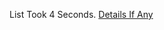 List Took 4 Seconds.
[Details If Any](https://github.com/deathbybandaid/piholeparser/blob/master/RecentRunLogs/parsingscripts/GandJHosts.md)


